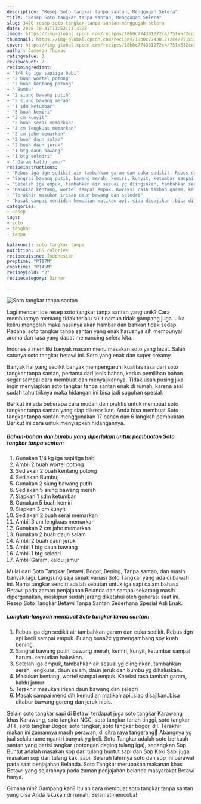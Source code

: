 ```yaml
---
description: "Resep Soto tangkar tanpa santan, Menggugah Selera"
title: "Resep Soto tangkar tanpa santan, Menggugah Selera"
slug: 3470-resep-soto-tangkar-tanpa-santan-menggugah-selera
date: 2020-10-31T11:52:21.479Z
image: https://img-global.cpcdn.com/recipes/18b0c774301272c4/751x532cq70/soto-tangkar-tanpa-santan-foto-resep-utama.jpg
thumbnail: https://img-global.cpcdn.com/recipes/18b0c774301272c4/751x532cq70/soto-tangkar-tanpa-santan-foto-resep-utama.jpg
cover: https://img-global.cpcdn.com/recipes/18b0c774301272c4/751x532cq70/soto-tangkar-tanpa-santan-foto-resep-utama.jpg
author: Cameron Thomas
ratingvalue: 3
reviewcount: 7
recipeingredient:
- "1/4 kg iga sapiiga babi"
- "2 buah wortel potong"
- "2 buah kentang potong"
- " Bumbu"
- "2 siung bawang putih"
- "5 siung bawang merah"
- "1 sdm ketumbar"
- "5 buah kemiri"
- "3 cm kunyit"
- "2 buah serai memarkan"
- "3 cm lengkuas memarkan"
- "2 cm jahe memarkan"
- "2 buah daun salam"
- "2 buah daun jeruk"
- "1 btg daun bawang"
- "1 btg seledri"
- " Garam kaldu jamur"
recipeinstructions:
- "Rebus iga dgn sedikit air tambahkan garam dan cuka sedikit. Rebus dgn api kecil sampai empuk. Buang busa2x yg mengambang spy kuah bening."
- "Sangrai bawang putih, bawang merah, kemiri, kunyit, ketumbar sampai harum..kemudian haluskan."
- "Setelah iga empuk, tambahkan air sesuai yg diinginkan, tambahkan sereh, lengkuas, daun salam, daun jeruk dan bumbu yg dihaluskan.."
- "Masukan kentang, wortel sampai empuk. Koreksi rasa tambah garam, kaldu jamur"
- "Terakhir masukan irisan daun bawang dan seledri"
- "Masak sampai mendidih kemudian matikan api..siap disajikan..bisa ditabur bawang goreng dan jeruk nipis."
categories:
- Resep
tags:
- soto
- tangkar
- tanpa

katakunci: soto tangkar tanpa 
nutrition: 285 calories
recipecuisine: Indonesian
preptime: "PT17M"
cooktime: "PT45M"
recipeyield: "2"
recipecategory: Dinner

---
```



![Soto tangkar tanpa santan](https://img-global.cpcdn.com/recipes/18b0c774301272c4/751x532cq70/soto-tangkar-tanpa-santan-foto-resep-utama.jpg)

Lagi mencari ide resep soto tangkar tanpa santan yang unik? Cara membuatnya memang tidak terlalu sulit namun tidak gampang juga. Jika keliru mengolah maka hasilnya akan hambar dan bahkan tidak sedap. Padahal soto tangkar tanpa santan yang enak harusnya sih mempunyai aroma dan rasa yang dapat memancing selera kita.

Indonesia memiliki banyak macam menu masakan soto yang lezat. Salah satunya soto tangkar betawi ini. Soto yang enak dan super creamy.

Banyak hal yang sedikit banyak mempengaruhi kualitas rasa dari soto tangkar tanpa santan, pertama dari jenis bahan, kedua pemilihan bahan segar sampai cara membuat dan menyajikannya. Tidak usah pusing jika ingin menyiapkan soto tangkar tanpa santan enak di rumah, karena asal sudah tahu triknya maka hidangan ini bisa jadi suguhan spesial.


Berikut ini ada beberapa cara mudah dan praktis untuk membuat soto tangkar tanpa santan yang siap dikreasikan. Anda bisa membuat Soto tangkar tanpa santan menggunakan 17 bahan dan 6 langkah pembuatan. Berikut ini cara untuk menyiapkan hidangannya.

<!--inarticleads1-->

##### Bahan-bahan dan bumbu yang diperlukan untuk pembuatan Soto tangkar tanpa santan:

1. Gunakan 1/4 kg iga sapi/iga babi
1. Ambil 2 buah wortel potong
1. Sediakan 2 buah kentang potong
1. Sediakan  Bumbu;
1. Gunakan 2 siung bawang putih
1. Sediakan 5 siung bawang merah
1. Siapkan 1 sdm ketumbar
1. Gunakan 5 buah kemiri
1. Siapkan 3 cm kunyit
1. Sediakan 2 buah serai memarkan
1. Ambil 3 cm lengkuas memarkan
1. Gunakan 2 cm jahe memarkan
1. Gunakan 2 buah daun salam
1. Ambil 2 buah daun jeruk
1. Ambil 1 btg daun bawang
1. Ambil 1 btg seledri
1. Ambil  Garam, kaldu jamur


Mulai dari Soto Tangkar Betawi, Bogor, Bening, Tanpa santan, dan masih banyak lagi. Langsung saja simak variasi Soto Tangkar yang ada di bawah ini. Nama tangkar sendiri adalah sebutan untuk iga sapi dalam bahasa Betawi pada zaman penjajahan Belanda dan sampai sekarang masih dipergunakan, meskipun sudah jarang diketahui oleh generasi saat ini. Resep Soto Tangkar Betawi Tanpa Santan Sederhana Spesial Asli Enak. 

<!--inarticleads2-->

##### Langkah-langkah membuat Soto tangkar tanpa santan:

1. Rebus iga dgn sedikit air tambahkan garam dan cuka sedikit. Rebus dgn api kecil sampai empuk. Buang busa2x yg mengambang spy kuah bening.
1. Sangrai bawang putih, bawang merah, kemiri, kunyit, ketumbar sampai harum..kemudian haluskan.
1. Setelah iga empuk, tambahkan air sesuai yg diinginkan, tambahkan sereh, lengkuas, daun salam, daun jeruk dan bumbu yg dihaluskan..
1. Masukan kentang, wortel sampai empuk. Koreksi rasa tambah garam, kaldu jamur
1. Terakhir masukan irisan daun bawang dan seledri
1. Masak sampai mendidih kemudian matikan api..siap disajikan..bisa ditabur bawang goreng dan jeruk nipis.


Selain soto tangkar sapi di Betawi terdapat juga soto tangkar Karawang khas Karawang, soto tangkar NCC, soto tangkar tanah tinggi, soto tangkar JTT, soto tangkar Bogor, soto tangkar, soto tangkar bogor, dll. Terakhir makan ini zamannya masih perawan, di citra raya tangerang🤭 Abangnya yg jual selalu rame ngantri banyak yg beli. Soto Tangkar adalah soto berkuah santan yang berisi tangkar (potongan daging tulang iga), sedangkan Sop Buntut adalah masakan sop dari tulang buntut sapi dan Sop Kaki Sapi juga masakan sop dari tulang kaki sapi. Sejarah lahirnya soto dan sop ini berawal pada saat penjajahan Belanda. Soto Tangkar merupakan makanan khas Betawi yang sejarahnya pada zaman penjajahan belanda masyarakat Betawi hanya. 

Gimana nih? Gampang kan? Itulah cara membuat soto tangkar tanpa santan yang bisa Anda lakukan di rumah. Selamat mencoba!
